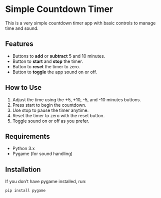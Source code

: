 # Simple Countdown Timer

This is a very simple countdown timer app with basic controls to manage time and sound.

## Features

- Buttons to **add** or **subtract** 5 and 10 minutes.
- Button to **start** and **stop** the timer.
- Button to **reset** the timer to zero.
- Button to **toggle** the app sound on or off.

## How to Use

1. Adjust the time using the +5, +10, -5, and -10 minutes buttons.
2. Press start to begin the countdown.
3. Use stop to pause the timer anytime.
4. Reset the timer to zero with the reset button.
5. Toggle sound on or off as you prefer.

## Requirements

- Python 3.x
- Pygame (for sound handling)

## Installation

If you don’t have pygame installed, run:

```bash
pip install pygame
